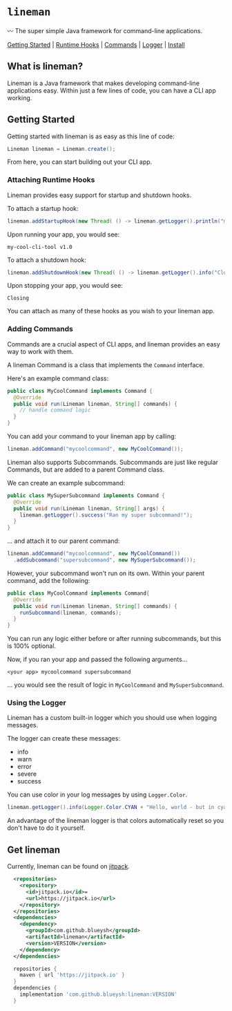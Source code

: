 # `lineman`
〰️ The super simple Java framework for command-line applications.

[Getting Started](https://github.com/blueysh/lineman#getting-started) | 
[Runtime Hooks](https://github.com/blueysh/lineman#attaching-runtime-hooks) | 
[Commands](https://github.com/blueysh/lineman#adding-commands) | 
[Logger](https://github.com/blueysh/lineman#using-the-logger) | 
[Install](https://github.com/blueysh/lineman#use-lineman)

## What is lineman?
Lineman is a Java framework that makes developing command-line applications easy. Within just a few lines of code, you can have a CLI app working.

## Getting Started
Getting started with lineman is as easy as this line of code:
```java
Lineman lineman = Lineman.create();
```

From here, you can start building out your CLI app.

### Attaching Runtime Hooks
Lineman provides easy support for startup and shutdown hooks.

To attach a startup hook:
```java
lineman.addStartupHook(new Thread( () -> lineman.getLogger().println("my-cool-cli-tool v1.0") ));
```
Upon running your app, you would see:
```
my-cool-cli-tool v1.0
```

To attach a shutdown hook:
```java
lineman.addShutdownHook(new Thread( () -> lineman.getLogger().info("Closing") ));
```
Upon stopping your app, you would see:
```
Closing
```

You can attach as many of these hooks as you wish to your lineman app.

### Adding Commands
Commands are a crucial aspect of CLI apps, and lineman provides an easy way to work with them.

A lineman Command is a class that implements the `Command` interface.

Here's an example command class:
```java
public class MyCoolCommand implements Command {
  @Override
  public void run(Lineman lineman, String[] commands) {
    // handle command logic
  }
}
```

You can add your command to your lineman app by calling:
```java
lineman.addCommand("mycoolcommand", new MyCoolCommand());
```

Lineman also supports Subcommands. Subcommands are just like regular Commands, but are added to a parent Command class.

We can create an example subcommand:
```java
public class MySuperSubcommand implements Command {
  @Override
  public void run(Lineman lineman, String[] args) {
    lineman.getLogger().success("Ran my super subcommand!");
  }
}
```

... and attach it to our parent command:
```java
lineman.addCommand("mycoolcommand", new MyCoolCommand())
  .addSubcommand("supersubcommand", new MySuperSubcommand());
```

However, your subcommand won't run on its own. Within your parent command, add the following:
```java
public class MyCoolCommand implements Command{
  @Override
  public void run(Lineman lineman, String[] commands) {
    runSubcommand(lineman, commands);
  }
}
```
You can run any logic either before or after running subcommands, but this is 100% optional.

Now, if you ran your app and passed the following arguments...
```
<your app> mycoolcommand supersubcommand
```
... you would see the result of logic in `MyCoolCommand` and `MySuperSubcommand`.

### Using the Logger
Lineman has a custom built-in logger which you should use when logging messages.

The logger can create these messages:
- info
- warn
- error
- severe
- success

You can use color in your log messages by using `Logger.Color`.
```java
lineman.getLogger().info(Logger.Color.CYAN + "Hello, world - but in cyan!");
```
An advantage of the lineman logger is that colors automatically reset so you don't have to do it yourself.

## Get lineman
Currently, lineman can be found on [jitpack](https://jitpack.io).

```xml
  <repositories>
    <repository>
      <id>jitpack.io</id>=
      <url>https://jitpack.io</url>
    </repository>
  </repositories>
  <dependencies>
    <dependency>
      <groupId>com.github.blueysh</groupId>
      <artifactId>lineman</artifactId>
      <version>VERSION</version>
    </dependency>
  </dependencies>
```
```gradle
  repositories {
    maven { url 'https://jitpack.io' }
  }
  dependencies {
    implementation 'com.github.blueysh:lineman:VERSION'
  }
```
